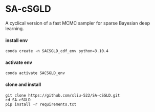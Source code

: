 # SA-cSGLD
A cyclical version of a fast MCMC sampler for sparse Bayesian deep learning.

#### install env
```
conda create -n SACSGLD_cdf_env python=3.10.4
```
#### activate env
```
conda activate SACSGLD_env
```
#### clone and install
```[requirements.txt](requirements.txt)
git clone https://github.com/xliu-522/SA-cSGLD.git
cd SA-cSGLD
pip install -r requirements.txt